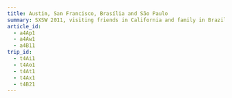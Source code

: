 ```yaml
---
title: Austin, San Francisco, Brasília and São Paulo
summary: SXSW 2011, visiting friends in California and family in Brazil.
article_id:
  - a4Ap1
  - a4Aw1
  - a4B11
trip_id:
  - t4Ai1
  - t4Ao1
  - t4At1
  - t4Ax1
  - t4B21
---
```

